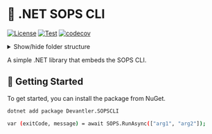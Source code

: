 # 🔐 .NET SOPS CLI

[![License](https://img.shields.io/badge/License-Apache_2.0-blue.svg)](https://opensource.org/licenses/Apache-2.0)
[![Test](https://github.com/devantler/dotnet-sops-cli/actions/workflows/test.yaml/badge.svg)](https://github.com/devantler/dotnet-sops-cli/actions/workflows/test.yaml)
[![codecov](https://codecov.io/gh/devantler/dotnet-sops-cli/graph/badge.svg?token=RhQPb4fE7z)](https://codecov.io/gh/devantler/dotnet-sops-cli)

<details>
  <summary>Show/hide folder structure</summary>

<!-- readme-tree start -->
```
.
├── .github
│   ├── scripts
│   └── workflows
├── Devantler.SOPSCLI
│   └── runtimes
│       ├── linux-arm64
│       │   └── native
│       ├── linux-x64
│       │   └── native
│       ├── osx-arm64
│       │   └── native
│       ├── osx-x64
│       │   └── native
│       └── win-x64
│           └── native
└── Devantler.SOPSCLI.Tests
    └── SOPSTests

17 directories
```
<!-- readme-tree end -->

</details>

A simple .NET library that embeds the SOPS CLI.

## 🚀 Getting Started

To get started, you can install the package from NuGet.

```bash
dotnet add package Devantler.SOPSCLI

var (exitCode, message) = await SOPS.RunAsync(["arg1", "arg2"]);
```
